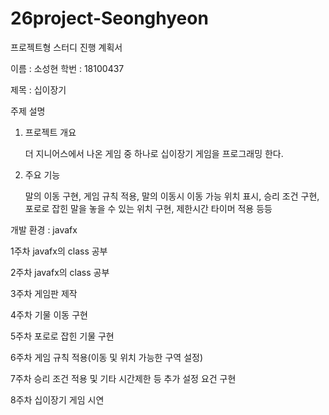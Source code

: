 # 26project-Seonghyeon

프로젝트형 스터디 진행 계획서

이름 : 소성현 
학번 : 18100437   

제목 : 십이장기

주제 설명
1) 프로젝트 개요
   
   더 지니어스에서 나온 게임 중 하나로 십이장기 게임을 프로그래밍 한다.

2) 주요 기능
   
   말의 이동 구현, 게임 규칙 적용, 말의 이동시 이동 가능 위치 표시, 승리 조건 구현,      포로로 잡힌 말을 놓을 수 있는 위치 구현, 제한시간 타이머 적용 등등
 

개발 환경 : javafx

1주차 javafx의 class 공부

2주차 javafx의 class 공부

3주차 게임판 제작

4주차 기물 이동 구현

5주차 포로로 잡힌 기물 구현

6주차 게임 규칙 적용(이동 및 위치 가능한 구역 설정)

7주차 승리 조건 적용 및 기타 시간제한 등 추가 설정 요건 구현

8주차 십이장기 게임 시연
